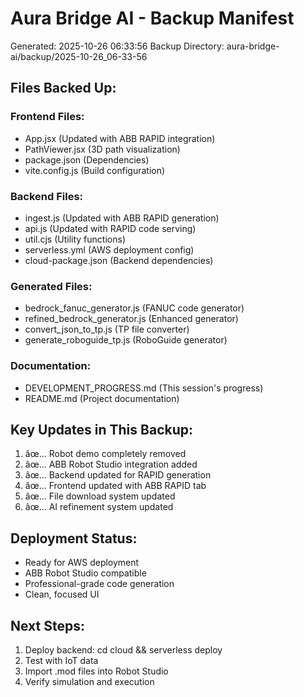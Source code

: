 ﻿# Aura Bridge AI - Backup Manifest
Generated: 2025-10-26 06:33:56
Backup Directory: aura-bridge-ai/backup/2025-10-26_06-33-56

## Files Backed Up:

### Frontend Files:
- App.jsx (Updated with ABB RAPID integration)
- PathViewer.jsx (3D path visualization)
- package.json (Dependencies)
- vite.config.js (Build configuration)

### Backend Files:
- ingest.js (Updated with ABB RAPID generation)
- api.js (Updated with RAPID code serving)
- util.cjs (Utility functions)
- serverless.yml (AWS deployment config)
- cloud-package.json (Backend dependencies)

### Generated Files:
- bedrock_fanuc_generator.js (FANUC code generator)
- refined_bedrock_generator.js (Enhanced generator)
- convert_json_to_tp.js (TP file converter)
- generate_roboguide_tp.js (RoboGuide generator)

### Documentation:
- DEVELOPMENT_PROGRESS.md (This session's progress)
- README.md (Project documentation)

## Key Updates in This Backup:
1. âœ… Robot demo completely removed
2. âœ… ABB Robot Studio integration added
3. âœ… Backend updated for RAPID generation
4. âœ… Frontend updated with ABB RAPID tab
5. âœ… File download system updated
6. âœ… AI refinement system updated

## Deployment Status:
- Ready for AWS deployment
- ABB Robot Studio compatible
- Professional-grade code generation
- Clean, focused UI

## Next Steps:
1. Deploy backend: cd cloud && serverless deploy
2. Test with IoT data
3. Import .mod files into Robot Studio
4. Verify simulation and execution
